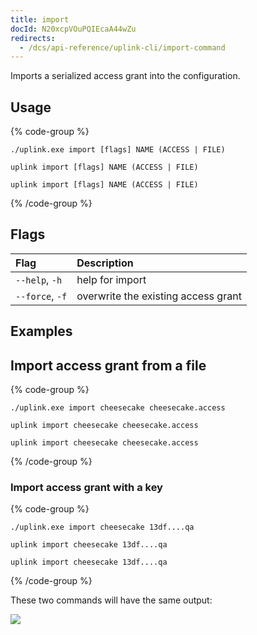 ```yaml
---
title: import
docId: N20xcpVOuPQIEcaA44wZu
redirects:
  - /dcs/api-reference/uplink-cli/import-command
---
```


Imports a serialized access grant into the configuration.

## Usage

{% code-group %}

```windows
./uplink.exe import [flags] NAME (ACCESS | FILE)
```

```linux
uplink import [flags] NAME (ACCESS | FILE)
```

```macos
uplink import [flags] NAME (ACCESS | FILE)
```

{% /code-group %}

## Flags

| Flag            | Description                         |
| :-------------- | :---------------------------------- |
| `--help`, `-h`  | help for import                     |
| `--force`, `-f` | overwrite the existing access grant |

## Examples

## Import access grant from a file

{% code-group %}

```windows
./uplink.exe import cheesecake cheesecake.access
```

```linux
uplink import cheesecake cheesecake.access
```

```macos
uplink import cheesecake cheesecake.access
```

{% /code-group %}

### Import access grant with a key

{% code-group %}

```windows
./uplink.exe import cheesecake 13df....qa
```

```linux
uplink import cheesecake 13df....qa
```

```macos
uplink import cheesecake 13df....qa
```

{% /code-group %}

These two commands will have the same output:

![](https://archbee-image-uploads.s3.amazonaws.com/kv3plx2xmXcUGcVl4Lttj/QMHA8C75PyqDP6qfMVNfR_access-imported.png)
